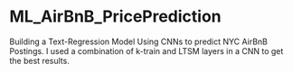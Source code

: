 # ML_AirBnB_PricePrediction
Building a Text-Regression Model Using CNNs to predict NYC AirBnB Postings.
I used a combination of k-train and LTSM layers in a CNN to get the best results.
